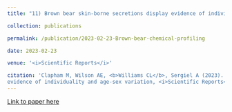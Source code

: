 ```yaml
---
title: "11) Brown bear skin-borne secretions display evidence of individuality and age-sex variation"

collection: publications

permalink: /publication/2023-02-23-Brown-bear-chemical-profiling

date: 2023-02-23

venue: '<i>Scientific Reports</i>'

citation: 'Clapham M, Wilson AE, <b>Williams CL</b>, Sergiel A (2023). Brown bear skin-borne secretions display
evidence of individuality and age-sex variation, <i>Scientific Reports</i>, 13, Article number: 3163.'
---
```


[Link to paper here](https://www.nature.com/articles/s41598-023-29479-y)


